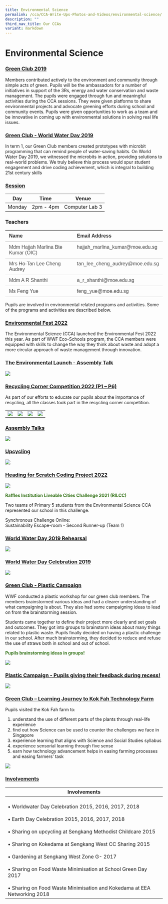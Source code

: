 ```yaml
---
title: Environmental Science
permalink: /cca/CCA-Write-Ups-Photos-and-Videos/environmental-science/
description: ""
third_nav_title: Our CCAs
variant: markdown
---
```

# Environmental Science
### <b><u>Green Club 2019</u></b>

Members contributed actively to the environment and community through simple acts of green. Pupils will be the ambassadors for a number of initiatives in support of the 3Rs, energy and water conservation and waste management. The pupils were engaged through fun and meaningful activities during the CCA sessions. They were given platforms to share environmental projects and advocate greening efforts during school and community events. 
Pupils were given opportunities to work as a team and be innovative in coming up with environmental solutions in solving real life issues.

### <b><u>Green Club - World Water Day 2019</u></b>

In term 1, our Green Club members created prototypes with microbit programming that can remind people of water-saving habits. On World Water Day 2019, we witnessed the microbits in action, providing solutions to real-world problems. We truly believe this process would spur student engagement and drive coding achievement, which is integral to building 21st century skills

### <b><u>Session</u></b>

| Day     | Time      | Venue                         |
|---------|-----------|-------------------------------|
| Monday  | 2pm - 4pm | Computer Lab 3 |

### **Teachers**

<table style="border-collapse:collapse;mso-yfti-tbllook:1184" cellpadding="0" cellspacing="0" border="0" class="MsoNormalTable"><tbody><tr style="mso-yfti-irow:0;mso-yfti-firstrow:yes;height:27.0pt"><td style="border:none;border-bottom:solid #D6D6D6 1.5pt;
  padding:6.0pt 9.0pt 6.0pt 9.0pt;height:27.0pt" valign="top"><p style="margin:0in"><b><span style="font-family:&quot;Arial&quot;,sans-serif;
  color:#323232">Name</span></b></p></td><td style="border:none;border-bottom:solid #D6D6D6 1.5pt;
  padding:6.0pt 9.0pt 6.0pt 9.0pt;height:27.0pt" valign="top"><p style="margin:0in"><b><span style="font-family:&quot;Arial&quot;,sans-serif;
  color:#323232">Email Address</span></b></p></td></tr><tr style="mso-yfti-irow:1;height:27.0pt"><td style="border:none;border-bottom:solid #D6D6D6 1.0pt;
  mso-border-top-alt:solid #D6D6D6 1.5pt;mso-border-top-alt:solid #D6D6D6 1.5pt;
  mso-border-bottom-alt:solid #D6D6D6 .5pt;padding:6.0pt 9.0pt 6.0pt 9.0pt;
  height:27.0pt" valign="top"><p style="margin:0in"><span style="font-family:&quot;Arial&quot;,sans-serif;color:#484848">Mdm Hajjah Marlina Bte Kumar (OIC)</span></p></td><td style="border:none;border-bottom:solid #D6D6D6 1.0pt;
  mso-border-top-alt:solid #D6D6D6 1.5pt;mso-border-top-alt:solid #D6D6D6 1.5pt;
  mso-border-bottom-alt:solid #D6D6D6 .5pt;padding:6.0pt 9.0pt 6.0pt 9.0pt;
  height:27.0pt" valign="top"><p style="margin:0in"><span style="font-family:&quot;Arial&quot;,sans-serif;color:#484848">hajjah_marlina_kumar@moe.edu.sg</span></p></td></tr><tr style="mso-yfti-irow:2;height:26.25pt"><td style="border:none;border-bottom:solid #D6D6D6 1.0pt;
  mso-border-top-alt:solid #D6D6D6 .5pt;mso-border-top-alt:solid #D6D6D6 .5pt;
  mso-border-bottom-alt:solid #D6D6D6 .5pt;padding:6.0pt 9.0pt 6.0pt 9.0pt;
  height:26.25pt" valign="top"><p style="margin:0in"><span style="font-family:&quot;Arial&quot;,sans-serif;color:#484848">Mrs Ho-Tan Lee Cheng Audrey</span></p></td><td style="border:none;border-bottom:solid #D6D6D6 1.0pt;
  mso-border-top-alt:solid #D6D6D6 .5pt;mso-border-top-alt:solid #D6D6D6 .5pt;
  mso-border-bottom-alt:solid #D6D6D6 .5pt;padding:6.0pt 9.0pt 6.0pt 9.0pt;
  height:26.25pt" valign="top"><p style="margin:0in"><span style="font-family:&quot;Arial&quot;,sans-serif;color:#484848">tan_lee_cheng_audrey@moe.edu.sg</span></p></td></tr><tr style="mso-yfti-irow:3;height:26.25pt"><td style="border:none;border-bottom:solid #D6D6D6 1.0pt;
  mso-border-top-alt:solid #D6D6D6 .5pt;mso-border-top-alt:solid #D6D6D6 .5pt;
  mso-border-bottom-alt:solid #D6D6D6 .5pt;padding:6.0pt 9.0pt 6.0pt 9.0pt;
  height:26.25pt" valign="top"><p style="margin:0in"><span style="font-family:&quot;Arial&quot;,sans-serif;color:#484848">Mdm A R Shanthi</span></p></td><td style="border:none;border-bottom:solid #D6D6D6 1.0pt;
  mso-border-top-alt:solid #D6D6D6 .5pt;mso-border-top-alt:solid #D6D6D6 .5pt;
  mso-border-bottom-alt:solid #D6D6D6 .5pt;padding:6.0pt 9.0pt 6.0pt 9.0pt;
  height:26.25pt" valign="top"><p style="margin:0in"><span style="font-family:&quot;Arial&quot;,sans-serif;color:#484848">a_r_shanthi@moe.edu.sg</span></p></td></tr><tr style="mso-yfti-irow:2;height:26.25pt"><td style="border:none;border-bottom:solid #D6D6D6 1.0pt;
  mso-border-top-alt:solid #D6D6D6 .5pt;mso-border-top-alt:solid #D6D6D6 .5pt;
  mso-border-bottom-alt:solid #D6D6D6 .5pt;padding:6.0pt 9.0pt 6.0pt 9.0pt;
  height:26.25pt" valign="top"><p style="margin:0in"><span style="font-family:&quot;Arial&quot;,sans-serif;color:#484848">Ms Feng Yue</span></p></td><td style="border:none;border-bottom:solid #D6D6D6 1.0pt;
  mso-border-top-alt:solid #D6D6D6 .5pt;mso-border-top-alt:solid #D6D6D6 .5pt;
  mso-border-bottom-alt:solid #D6D6D6 .5pt;padding:6.0pt 9.0pt 6.0pt 9.0pt;
  height:26.25pt" valign="top"><p style="margin:0in"><span style="font-family:&quot;Arial&quot;,sans-serif;color:#484848">feng_yue@moe.edu.sg</span></p></td></tr>
</tbody></table>


Pupils are involved in environmental related programs and activities. Some of the programs and activities are described below.

### <b><u>Environmental Fest 2022</u></b>

The Environmental Science (CCA) launched the Environmental Fest 2022 this year. As part of WWF Eco-Schools program, the CCA members were equipped with skills to change the way they think about waste and adopt a more circular approach of waste management through innovation.

### <b><u>The Environmental Launch - Assembly Talk</u></b>

![](/images/Cca/Environmental%20Science/Picture7.png)


### <b><u>Recycling Corner Competition 2022 (P1 – P6)</u></b>

As part of our efforts to educate our pupils about the importance of recycling, all the classes took part in the recycling corner competition.

|   |   |   |   |
|---|---|---|---|
| ![](/images/Cca/Environmental%20Science/Picture8.png)  | ![](/images/Cca/Environmental%20Science/Picture9.png)  |  ![](/images/Cca/Environmental%20Science/Picture11.png) | ![](/images/Cca/Environmental%20Science/Picture10.png)  |

### <b><u>Assembly Talks</u></b>

![](/images/Cca/Environmental%20Science/Picture12.jpg)


### <b><u>Upcycling</u></b>

![](/images/Cca/Environmental%20Science/Capture.jpg)

### <b><u>Heading for Scratch Coding Project 2022</u></b>

![](/images/Cca/Environmental%20Science/Picture13.png)

<span style="color: #38761d"><b>Raffles Institution Liveable Cities Challenge 2021 (RILCC)</b></span>

Two teams of Primary 5 students from the Environmental Science CCA represented our school in this challenge.

Synchronous Challenge Online:  
Sustainability Escape-room - Second Runner-up (Team 1)

### <b><u>World Water Day 2019 Rehearsal</u></b>

![](/images/Cca/Environmental%20Science/1.png)

### <b><u>World Water Day Celebration 2019</u></b>

![](/images/Cca/Environmental%20Science/3.jpg)

### <b><u>Green Club - Plastic Campaign</u></b>

WWF conducted a plastic workshop for our green club members. The members brainstormed various ideas and had&nbsp;a clearer understanding of what campaigning is about. They also had some campaigning ideas to lead on from the brainstorming session.&nbsp;

Students came together to define their project more clearly and set goals and outcomes. They got into groups to brainstorm ideas about many things related to plastic waste.&nbsp;Pupils finally decided on having a plastic challenge in our school. After much brainstorming, they decided to reduce and refuse the use of straws both in school and out of school.

<span style="color: #38761d"><b>Pupils brainstorming ideas in groups!</b></span>

![](/images/Cca/Environmental%20Science/4.jpg)

### <b><u>Plastic Campaign - Pupils giving their feedback during recess!</u></b>

![](/images/Cca/Environmental%20Science/5.jpg)


### <b><u>Green Club – Learning Journey to Kok Fah Technology Farm</u></b>

Pupils visited the Kok Fah farm to:

1.  understand the use of different parts of the plants through real-life experience
2.  find out how Science can be used to counter the challenges we face in Singapore
3.  experience learning that aligns with Science and Social Studies syllabus
4.  experience sensorial learning through five sense
5.  earn how technology advancement helps in easing farming processes and easing farmers’ task

![](/images/Cca/Environmental%20Science/6.jpg)


### <b><u>Involvements</u></b>

| Involvements                                     |
|---------------------|
| <br>• Worldwater Day Celebration 2015, 2016, 2017, 2018<br><br>• Earth Day Celebration 2015, 2016, 2017, 2018<br><br>• Sharing on upcycling at Sengkang Methodist Childcare 2015<br><br>• Sharing on Kokedama at Sengkang West CC Sharing 2015<br><br>• Gardening at Sengkang West Zone G- 2017<br><br>• Sharing on Food Waste Minimisation at School Green Day 2017<br><br>• Sharing on Food Waste Minimisation and Kokedama at EEA Networking 2018 |